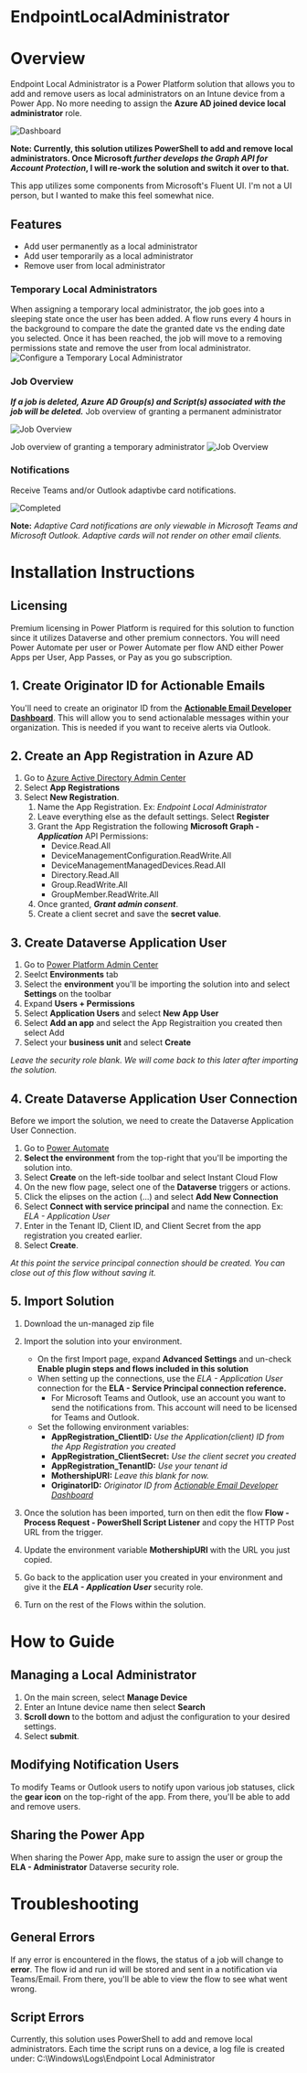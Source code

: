 # EndpointLocalAdministrator

# Overview
Endpoint Local Administrator is a Power Platform solution that allows you to add and remove users as local administrators on an Intune device from a Power App. No more needing to assign the **Azure AD joined device local administrator** role.

![Dashboard](/images/ELA_Dashboard_New.png)

**Note: Currently, this solution utilizes PowerShell to add and remove local administrators. Once Microsoft _further develops the Graph API for Account Protection_, I will re-work the solution and switch it over to that.**

This app utilizes some components from Microsoft's Fluent UI. I'm not a UI person, but I wanted to make this feel somewhat nice.

## Features
- Add user permanently as a local administrator
- Add user temporarily as a local administrator
- Remove user from local administrator

### Temporary Local Administrators
When assigning a temporary local administrator, the job goes into a sleeping state once the user has been added. A flow runs every 4 hours in the background to compare the date the granted date vs the ending date you selected. Once it has been reached, the job will move to a removing permissions state and remove the user from local administrator.
![Configure a Temporary Local Administrator](/images/ELA_Temporary_Configuration.png)

### Job Overview
***If a job is deleted, Azure AD Group(s) and Script(s) associated with the job will be deleted.***
Job overview of granting a permanent administrator

![Job Overview](/images/ELA_JobOverview.png)

Job overview of granting a temporary administrator
![Job Overview](/images/ELA_Temporary_JobOverview.png)

### Notifications
Receive Teams and/or Outlook adaptivbe card notifications.

![Completed](/images/ELA_Complete_Notification.png)

**Note:** *Adaptive Card notifications are only viewable in Microsoft Teams and Microsoft Outlook. Adaptive cards will not render on other email clients.*

# Installation Instructions
## Licensing
Premium licensing in Power Platform is required for this solution to function since it utilizes Dataverse and other premium connectors. You will need Power Automate per user or Power Automate per flow AND either Power Apps per User, App Passes, or Pay as you go subscription.

## 1. Create Originator ID for Actionable Emails
You'll need to create an originator ID from the **[Actionable Email Developer Dashboard](https://outlook.office.com/connectors/oam/publish)**. This will allow you to send actionalable messages within your organization. This is needed if you want to receive alerts via Outlook.

## 2. Create an App Registration in Azure AD
1. Go to [Azure Active Directory Admin Center](https://aad.portal.azure.com/)
2. Select **App Registrations**
3. Select **New Registration**. 
    1. Name the App Registration. Ex: *Endpoint Local Administrator*
    2. Leave everything else as the default settings. Select **Register**
    3. Grant the App Registration the following **Microsoft Graph - _Application_** API Permissions:
        - Device.Read.All
        - DeviceManagementConfiguration.ReadWrite.All
        - DeviceManagementManagedDevices.Read.All
        - Directory.Read.All
        - Group.ReadWrite.All
        - GroupMember.ReadWrite.All
    4. Once granted, **_Grant admin consent_**.
    5. Create a client secret and save the **secret value**.

## 3. Create Dataverse Application User
1. Go to [Power Platform Admin Center](https://admin.powerplatform.microsoft.com/home)
2. Seelct **Environments** tab
3. Select the **environment** you'll be importing the solution into and select **Settings** on the toolbar
4. Expand **Users + Permissions**
5. Select **Application Users** and select **New App User**
6. Select **Add an app** and select the App Registraition you created then select Add
7. Select your **business unit** and select **Create**

*Leave the security role blank. We will come back to this later after importing the solution.*

## 4. Create Dataverse Application User Connection
Before we import the solution, we need to create the Dataverse Application User Connection.
1. Go to [Power Automate](https://us.flow.microsoft.com/)
2. **Select the environment** from the top-right that you'll be importing the solution into.
3. Select **Create** on the left-side toolbar and select Instant Cloud Flow
4. On the new flow page, select one of the **Dataverse** triggers or actions.
5. Click the elipses on the action (...) and select **Add New Connection**
6. Select **Connect with service principal** and name the connection. Ex: *ELA - Application User*
7. Enter in the Tenant ID, Client ID, and Client Secret from the app registration you created earlier.
8. Select **Create**.

*At this point the service principal connection should be created. You can close out of this flow without saving it.*

## 5. Import Solution
1. Download the un-managed zip file
2. Import the solution into your environment.
    - On the first Import page, expand **Advanced Settings** and un-check **Enable plugin steps and flows included in this solution**
    - When setting up the connections, use the *ELA - Application User* connection for the **ELA - Service Principal connection reference.**
      - For Microsoft Teams and Outlook, use an account you want to send the notifications from. This account will need to be licensed for Teams and Outlook.
    - Set the following environment variables:
      - **AppRegistration_ClientID:** *Use the Application(client) ID from the App Registration you created*
      - **AppRegistration_ClientSecret:** *Use the client secret you created*
      - **AppRegistration_TenantID:** *Use your tenant id*
      - **MothershipURI:** *Leave this blank for now.*
      - **OriginatorID:** *Originator ID from [Actionable Email Developer Dashboard](https://outlook.office.com/connectors/oam/publish)*

 3. Once the solution has been imported, turn on then edit the flow **Flow - Process Request - PowerShell Script Listener** and copy the HTTP Post URL from the trigger.
 4. Update the environment variable **MothershipURI** with the URL you just copied.
 5. Go back to the application user you created in your environment and give it the ***ELA - Application User*** security role.
 6. Turn on the rest of the Flows within the solution.

# How to Guide

## Managing a Local Administrator
1. On the main screen, select **Manage Device**
2. Enter an Intune device name then select **Search**
3. **Scroll down** to the bottom and adjust the configuration to your desired settings.
4. Select **submit**.

## Modifying Notification Users
To modify Teams or Outlook users to notify upon various job statuses, click the **gear icon** on the top-right of the app. From there, you'll be able to add and remove users.

## Sharing the Power App
When sharing the Power App, make sure to assign the user or group the **ELA - Administrator** Dataverse security role.

# Troubleshooting
## General Errors
If any error is encountered in the flows, the status of a job will change to **error**. The flow id and run id will be stored and sent in a notification via Teams/Email. From there, you'll be able to view the flow to see what went wrong.

## Script Errors
Currently, this solution uses PowerShell to add and remove local administrators. Each time the script runs on a device, a log file is created under: C:\Windows\Logs\Endpoint Local Administrator
